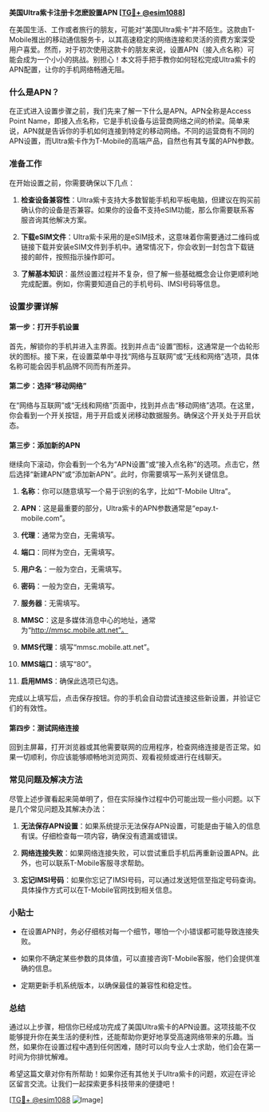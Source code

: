 **美国Ultra紫卡注册卡怎麽設置APN [[TG💪+ @esim1088](https://t.me/s/esim1088)]**

在美国生活、工作或者旅行的朋友，可能对“美国Ultra紫卡”并不陌生。这款由T-Mobile推出的移动通信服务卡，以其高速稳定的网络连接和灵活的资费方案深受用户喜爱。然而，对于初次使用这款卡的朋友来说，设置APN（接入点名称）可能会成为一个小小的挑战。别担心！本文将手把手教你如何轻松完成Ultra紫卡的APN配置，让你的手机网络畅通无阻。

### 什么是APN？

在正式进入设置步骤之前，我们先来了解一下什么是APN。APN全称是Access Point Name，即接入点名称，它是手机设备与运营商网络之间的桥梁。简单来说，APN就是告诉你的手机如何连接到特定的移动网络。不同的运营商有不同的APN设置，而Ultra紫卡作为T-Mobile的高端产品，自然也有其专属的APN参数。

### 准备工作

在开始设置之前，你需要确保以下几点：

1. **检查设备兼容性**：Ultra紫卡支持大多数智能手机和平板电脑，但建议在购买前确认你的设备是否兼容。如果你的设备不支持eSIM功能，那么你需要联系客服咨询其他解决方案。
   
2. **下载eSIM文件**：Ultra紫卡采用的是eSIM技术，这意味着你需要通过二维码或链接下载并安装eSIM文件到手机中。通常情况下，你会收到一封包含下载链接的邮件，按照指示操作即可。

3. **了解基本知识**：虽然设置过程并不复杂，但了解一些基础概念会让你更顺利地完成配置。例如，你需要知道自己的手机号码、IMSI号码等信息。

### 设置步骤详解

#### 第一步：打开手机设置

首先，解锁你的手机并进入主界面。找到并点击“设置”图标，这通常是一个齿轮形状的图标。接下来，在设置菜单中寻找“网络与互联网”或“无线和网络”选项，具体名称可能会因手机品牌不同而有所差异。

#### 第二步：选择“移动网络”

在“网络与互联网”或“无线和网络”页面中，找到并点击“移动网络”选项。在这里，你会看到一个开关按钮，用于开启或关闭移动数据服务。确保这个开关处于开启状态。

#### 第三步：添加新的APN

继续向下滚动，你会看到一个名为“APN设置”或“接入点名称”的选项。点击它，然后选择“新建APN”或“添加新APN”。此时，你需要填写一系列关键信息。

1. **名称**：你可以随意填写一个易于识别的名字，比如“T-Mobile Ultra”。
   
2. **APN**：这是最重要的部分，Ultra紫卡的APN参数通常是“epay.t-mobile.com”。

3. **代理**：通常为空白，无需填写。

4. **端口**：同样为空白，无需填写。

5. **用户名**：一般为空白，无需填写。

6. **密码**：一般为空白，无需填写。

7. **服务器**：无需填写。

8. **MMSC**：这是多媒体消息中心的地址，通常为“http://mmsc.mobile.att.net”。

9. **MMS代理**：填写“mmsc.mobile.att.net”。

10. **MMS端口**：填写“80”。

11. **启用MMS**：确保此选项已勾选。

完成以上填写后，点击保存按钮。你的手机会自动尝试连接这些新设置，并验证它们的有效性。

#### 第四步：测试网络连接

回到主屏幕，打开浏览器或其他需要联网的应用程序，检查网络连接是否正常。如果一切顺利，你应该能够顺畅地浏览网页、观看视频或进行在线聊天。

### 常见问题及解决方法

尽管上述步骤看起来简单明了，但在实际操作过程中仍可能出现一些小问题。以下是几个常见问题及其解决办法：

1. **无法保存APN设置**：如果系统提示无法保存APN设置，可能是由于输入的信息有误。仔细检查每一项内容，确保没有遗漏或错误。

2. **网络连接失败**：如果网络连接失败，可以尝试重启手机后再重新设置APN。此外，也可以联系T-Mobile客服寻求帮助。

3. **忘记IMSI号码**：如果你忘记了IMSI号码，可以通过发送短信至指定号码查询。具体操作方式可以在T-Mobile官网找到相关信息。

### 小贴士

- 在设置APN时，务必仔细核对每一个细节，哪怕一个小错误都可能导致连接失败。
  
- 如果你不确定某些参数的具体值，可以直接咨询T-Mobile客服，他们会提供准确的信息。

- 定期更新手机系统版本，以确保最佳的兼容性和稳定性。

### 总结

通过以上步骤，相信你已经成功完成了美国Ultra紫卡的APN设置。这项技能不仅能够提升你在美生活的便利性，还能帮助你更好地享受高速网络带来的乐趣。当然，如果你在设置过程中遇到任何困难，随时可以向专业人士求助，他们会在第一时间为你排忧解难。

希望这篇文章对你有所帮助！如果你还有其他关于Ultra紫卡的问题，欢迎在评论区留言交流。让我们一起探索更多科技带来的便捷吧！

[[TG💪+ @esim1088](https://t.me/s/esim1088) ![Image](https://i.postimg.cc/4NQfJmqS/Snipaste-2025-05-13-00-14-12.png)]